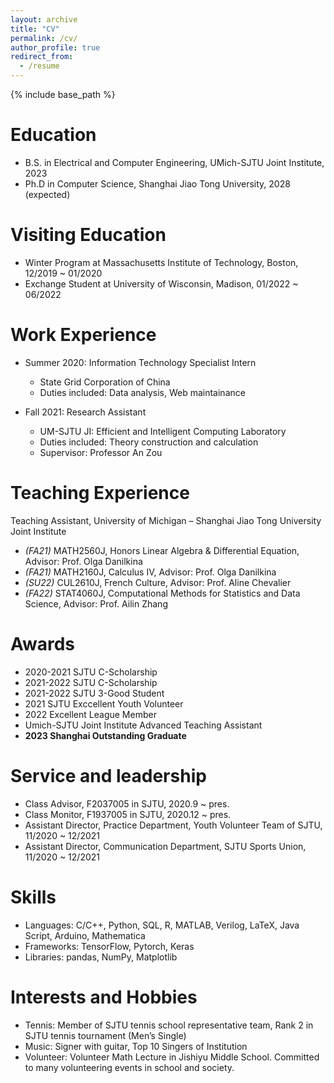 ```yaml
---
layout: archive
title: "CV"
permalink: /cv/
author_profile: true
redirect_from:
  - /resume
---
```


{% include base_path %}

Education
======
* B.S. in Electrical and Computer Engineering, UMich-SJTU Joint Institute, 2023
* Ph.D in Computer Science, Shanghai Jiao Tong University, 2028 (expected)

Visiting Education
======
* Winter Program at Massachusetts Institute of Technology, Boston, 12/2019 ~ 01/2020
* Exchange Student at University of Wisconsin, Madison, 01/2022 ~ 06/2022

Work Experience
======
* Summer 2020: Information Technology Specialist Intern
  * State Grid Corporation of China
  * Duties included: Data analysis, Web maintainance

* Fall 2021: Research Assistant
  * UM-SJTU JI: Efficient and Intelligent Computing Laboratory
  * Duties included: Theory construction and calculation
  * Supervisor: Professor An Zou


Teaching Experience
======
Teaching Assistant, University of Michigan – Shanghai Jiao Tong University Joint Institute
* *(FA21)* MATH2560J, Honors Linear Algebra & Differential Equation, Advisor: Prof. Olga Danilkina
* *(FA21)* MATH2160J, Calculus Ⅳ, Advisor: Prof. Olga Danilkina 
* *(SU22)* CUL2610J, French Culture, Advisor: Prof. Aline Chevalier
* *(FA22)* STAT4060J, Computational Methods for Statistics and Data Science, Advisor: Prof. Ailin Zhang


<!-- Publications
======
  <ul>{% for post in site.publications %}
    {% include archive-single-cv.html %}
  {% endfor %}</ul> -->
  
<!-- Talks
======
  <ul>{% for post in site.talks %}
    {% include archive-single-talk-cv.html %}
  {% endfor %}</ul> -->
  
Awards
======
* 2020-2021 SJTU C-Scholarship
* 2021-2022 SJTU C-Scholarship
* 2021-2022 SJTU 3-Good Student
* 2021 SJTU Exccellent Youth Volunteer
* 2022 Excellent League Member
* Umich-SJTU Joint Institute Advanced Teaching Assistant
* **2023 Shanghai Outstanding Graduate**

Service and leadership
======
* Class Advisor, F2037005 in SJTU, 2020.9 ~ pres.
* Class Monitor, F1937005 in SJTU, 2020.12 ~ pres.
* Assistant Director, Practice Department, Youth Volunteer Team of SJTU, 11/2020 ~ 12/2021
* Assistant Director, Communication Department, SJTU Sports Union, 11/2020 ~ 12/2021

Skills
======
* Languages: C/C++, Python, SQL, R, MATLAB, Verilog, LaTeX, Java Script, Arduino, Mathematica
* Frameworks: TensorFlow, Pytorch, Keras
* Libraries: pandas, NumPy, Matplotlib

Interests and Hobbies
======
* Tennis: Member of SJTU tennis school representative team, Rank 2 in SJTU tennis tournament (Men’s Single)
* Music: Signer with guitar, Top 10 Singers of Institution
* Volunteer: Volunteer Math Lecture in Jishiyu Middle School. Committed to many volunteering events in school and society.